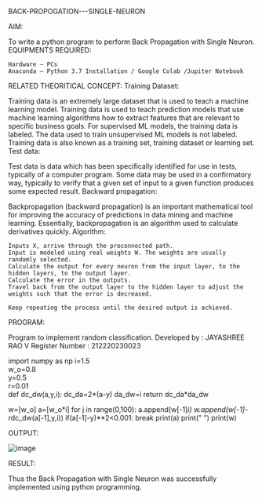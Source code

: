 BACK-PROPOGATION---SINGLE-NEURON


AIM:

To write a python program to perform Back Propagation with Single Neuron.
EQUIPMENTS REQUIRED:

    Hardware – PCs
    Anaconda – Python 3.7 Installation / Google Colab /Jupiter Notebook

RELATED THEORITICAL CONCEPT:
Training Dataset:

Training data is an extremely large dataset that is used to teach a machine learning model. Training data is used to teach prediction models that use machine learning algorithms how to extract features that are relevant to specific business goals. For supervised ML models, the training data is labeled. The data used to train unsupervised ML models is not labeled. Training data is also known as a training set, training dataset or learning set.
Test data:

Test data is data which has been specifically identified for use in tests, typically of a computer program. Some data may be used in a confirmatory way, typically to verify that a given set of input to a given function produces some expected result.
Backward propagation:

Backpropagation (backward propagation) is an important mathematical tool for improving the accuracy of predictions in data mining and machine learning. Essentially, backpropagation is an algorithm used to calculate derivatives quickly.
Algorithm:

    Inputs X, arrive through the preconnected path.
    Input is modeled using real weights W. The weights are usually randomly selected.
    Calculate the output for every neuron from the input layer, to the hidden layers, to the output layer.
    Calculate the error in the outputs.
    Travel back from the output layer to the hidden layer to adjust the weights such that the error is decreased.

    Keep repeating the process until the desired output is achieved.

PROGRAM:

Program to implement random classification.
Developed by   : JAYASHREE RAO V
Register Number :  212220230023

import numpy as np
i=1.5    
w_o=0.8  
y=0.5    
r=0.01   
def dc_dw(a,y,i):
  dc_da=2*(a-y)
  da_dw=i
  return dc_da*da_dw
  
w=[w_o]
a=[w_o*i]
for j in range(0,100):
  a.append(w[-1]*i)
  w.append(w[-1]-r*dc_dw(a[-1],y,i))
  if(a[-1]-y)**2<0.001:
    break
print(a)
print(" ")
print(w)

OUTPUT:

![image](https://user-images.githubusercontent.com/86832944/164516169-f148ea9e-9f88-43e1-a29e-677497fceda8.png)

RESULT:

Thus the Back Propagation with Single Neuron was successfully implemented using python programming.
